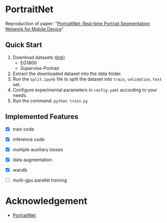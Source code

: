 # PortraitNet
Reproduction of paper: "[PortraitNet: Real-time Portrait Segmentation Network for Mobile Device](https://www.sciencedirect.com/science/article/abs/pii/S0097849319300305)"

## Quick Start
1. Download datasets ([link](https://github.com/dong-x16/PortraitNet))
    - EG1800
    - Supervise-Portrait
2. Extract the downloaded dataset into the data folder.
3. Run the `split.ipynb` file to split the dataset into `train`, `validation`, `test` set.
4. Configure experimental parameters in `config.yaml` according to your needs.
5. Run the command: `python train.py`


## Implemented Features
- [x] train code
- [x] inference code
- [x] multiple auxiliary losses
- [x] data augmentation
- [x] wandb
- [ ] multi-gpu parallel training


# Acknowledgement
- [PortraitNet](https://github.com/dong-x16/PortraitNet)
